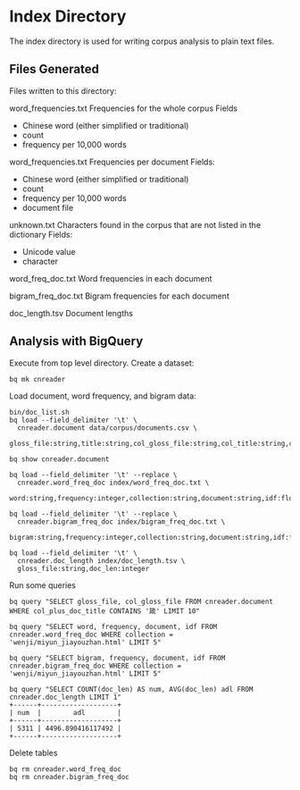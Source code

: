 # Index Directory
The index directory is used for writing corpus analysis to plain text files.

## Files Generated
Files written to this directory:

word_frequencies.txt
Frequencies for the whole corpus
Fields
- Chinese word (either simplified or traditional)
- count
- frequency per 10,000 words

word_frequencies.txt
Frequencies per document
Fields:
- Chinese word (either simplified or traditional)
- count
- frequency per 10,000 words
- document file

unknown.txt
Characters found in the corpus that are not listed in the dictionary
Fields:
- Unicode value
- character

word_freq_doc.txt
Word frequencies in each document

bigram_freq_doc.txt
Bigram frequencies for each document

doc_length.tsv
Document lengths

## Analysis with BigQuery
Execute from top level directory. Create a dataset:
```
bq mk cnreader
```

Load document, word frequency, and bigram data:
```
bin/doc_list.sh
bq load --field_delimiter '\t' \
  cnreader.document data/corpus/documents.csv \
  gloss_file:string,title:string,col_gloss_file:string,col_title:string,col_plus_doc_title:string

bq show cnreader.document

bq load --field_delimiter '\t' --replace \
  cnreader.word_freq_doc index/word_freq_doc.txt \
  word:string,frequency:integer,collection:string,document:string,idf:float64,doc_len:integer

bq load --field_delimiter '\t' --replace \
  cnreader.bigram_freq_doc index/bigram_freq_doc.txt \
  bigram:string,frequency:integer,collection:string,document:string,idf:float64,doc_len:integer

bq load --field_delimiter '\t' \
  cnreader.doc_length index/doc_length.tsv \
  gloss_file:string,doc_len:integer
```

Run some queries
```
bq query "SELECT gloss_file, col_gloss_file FROM cnreader.document WHERE col_plus_doc_title CONTAINS '箴' LIMIT 10"

bq query "SELECT word, frequency, document, idf FROM cnreader.word_freq_doc WHERE collection = 'wenji/miyun_jiayouzhan.html' LIMIT 5"

bq query "SELECT bigram, frequency, document, idf FROM cnreader.bigram_freq_doc WHERE collection = 'wenji/miyun_jiayouzhan.html' LIMIT 5"

bq query "SELECT COUNT(doc_len) AS num, AVG(doc_len) adl FROM cnreader.doc_length LIMIT 1"
+------+-------------------+
| num  |        adl        |
+------+-------------------+
| 5311 | 4496.890416117492 |
+------+-------------------+
```

Delete tables
```
bq rm cnreader.word_freq_doc
bq rm cnreader.bigram_freq_doc
```